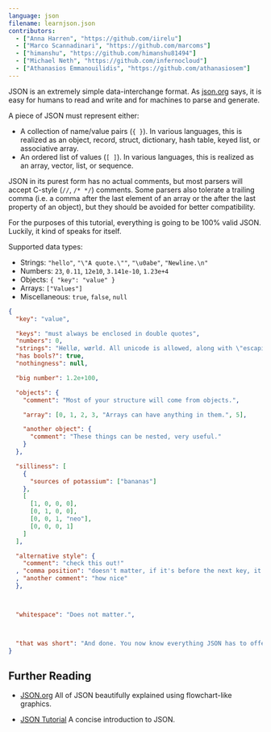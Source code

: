 ```yaml
---
language: json
filename: learnjson.json
contributors:
  - ["Anna Harren", "https://github.com/iirelu"]
  - ["Marco Scannadinari", "https://github.com/marcoms"]
  - ["himanshu", "https://github.com/himanshu81494"]
  - ["Michael Neth", "https://github.com/infernocloud"]
  - ["Athanasios Emmanouilidis", "https://github.com/athanasiosem"]
---
```


JSON is an extremely simple data-interchange format. As [json.org](http://json.org) says, it is easy for humans to read and write and for machines to parse and generate.

A piece of JSON must represent either:

* A collection of name/value pairs (`{ }`). In various languages, this is realized as an object, record, struct, dictionary, hash table, keyed list, or associative array.
* An ordered list of values (`[ ]`). In various languages, this is realized as an array, vector, list, or sequence.

JSON in its purest form has no actual comments, but most parsers will accept C-style (`//`, `/* */`) comments. Some parsers also tolerate a trailing comma (i.e. a comma after the last element of an array or the after the last property of an object), but they should be avoided for better compatibility.

For the purposes of this tutorial, everything is going to be 100% valid JSON. Luckily, it kind of speaks for itself.

Supported data types:

* Strings: `"hello"`, `"\"A quote.\""`, `"\u0abe"`, `"Newline.\n"`
* Numbers: `23`, `0.11`, `12e10`, `3.141e-10`, `1.23e+4`
* Objects: `{ "key": "value" }`
* Arrays: `["Values"]`
* Miscellaneous: `true`, `false`, `null`

```json
{
  "key": "value",

  "keys": "must always be enclosed in double quotes",
  "numbers": 0,
  "strings": "Hellø, wørld. All unicode is allowed, along with \"escaping\".",
  "has bools?": true,
  "nothingness": null,

  "big number": 1.2e+100,

  "objects": {
    "comment": "Most of your structure will come from objects.",

    "array": [0, 1, 2, 3, "Arrays can have anything in them.", 5],

    "another object": {
      "comment": "These things can be nested, very useful."
    }
  },

  "silliness": [
    {
      "sources of potassium": ["bananas"]
    },
    [
      [1, 0, 0, 0],
      [0, 1, 0, 0],
      [0, 0, 1, "neo"],
      [0, 0, 0, 1]
    ]
  ],

  "alternative style": {
    "comment": "check this out!"
  , "comma position": "doesn't matter, if it's before the next key, it's valid"
  , "another comment": "how nice"
  },



  "whitespace": "Does not matter.",



  "that was short": "And done. You now know everything JSON has to offer."
}
```

## Further Reading

* [JSON.org](http://json.org) All of JSON beautifully explained using flowchart-like graphics.

* [JSON Tutorial](https://www.youtube.com/watch?v=wI1CWzNtE-M) A concise introduction to JSON.
